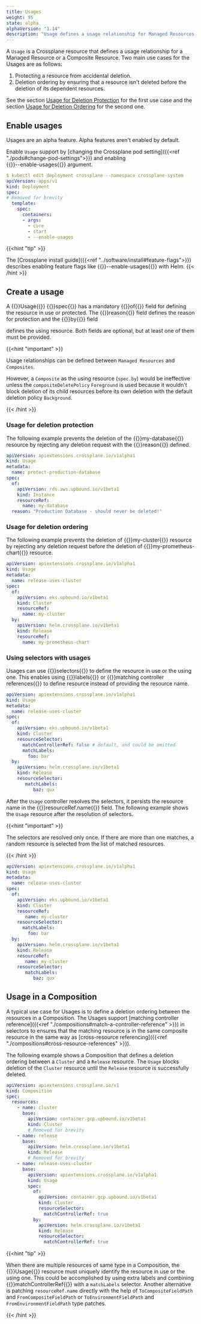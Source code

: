 ```yaml
---
title: Usages
weight: 95
state: alpha
alphaVersion: "1.14"
description: "Usage defines a usage relationship for Managed Resources or Composites"
---
```


A `Usage` is a Crossplane resource that defines a usage relationship for a 
Managed Resource or a Composite Resource. Two main use cases for the Usages are
as follows:

1. Protecting a resource from accidental deletion.
2. Deletion ordering by ensuring that a resource isn't deleted before the 
   deletion of its dependent resources.

See the section [Usage for Deletion Protection](#usage-for-deletion-protection) for the
first use case and the section [Usage for Deletion Ordering](#usage-for-deletion-ordering)
for the second one.

## Enable usages
Usages are an alpha feature. Alpha features aren't enabled by default.

Enable `Usage` support by 
[changing the Crossplane pod setting]({{<ref "./pods#change-pod-settings">}})
and enabling  
{{<hover label="deployment" line="12">}}--enable-usages{{</hover>}}
argument.

```yaml {label="deployment",copy-lines="12"}
$ kubectl edit deployment crossplane --namespace crossplane-system
apiVersion: apps/v1
kind: Deployment
spec:
# Removed for brevity
  template:
    spec:
      containers:
      - args:
        - core
        - start
        - --enable-usages
```

{{<hint "tip" >}}

The [Crossplane install guide]({{<ref "../software/install#feature-flags">}}) 
describes enabling feature flags like 
{{<hover label="deployment" line="12">}}\-\-enable-usages{{</hover>}}
with Helm.
{{< /hint >}}

<!-- vale Google.Headings = NO -->
## Create a usage
<!-- vale Google.Headings = YES -->

A {{<hover label="protect" line="2">}}Usage{{</hover>}}
{{<hover label="protect" line="5">}}spec{{</hover>}} has a mandatory
{{<hover label="protect" line="6">}}of{{</hover>}} field for defining the resource
in use or protected. The 
{{<hover label="protect" line="11">}}reason{{</hover>}} field defines the reason
for protection and the {{<hover label="order" line="11">}}by{{</hover>}} field
<!-- vale write-good.Passive = NO -->
defines the using resource. Both fields are optional, but at least one of them
must be provided.
<!-- vale write-good.Passive = YES -->

{{<hint "important" >}}
<!-- vale write-good.Passive = NO -->
Usage relationships can be defined between `Managed Resources` and `Composites`.
<!-- vale write-good.TooWordy = NO -->
However, a `Composite` as the using resource (`spec.by`) would be ineffective
unless the `compositeDeletePolicy` `Foreground` is used because it wouldn't block
deletion of its child resources before its own deletion with the default deletion
policy `Background`.
<!-- vale write-good.TooWordy = YES -->
<!-- vale write-good.Passive = YES -->
{{< /hint >}}

### Usage for deletion protection

The following example prevents the deletion of the 
{{<hover label="protect" line="10">}}my-database{{</hover>}} resource by rejecting
any deletion request with the
{{<hover label="protect" line="11">}}reason{{</hover>}} defined.

```yaml {label="protect"}
apiVersion: apiextensions.crossplane.io/v1alpha1
kind: Usage
metadata:
  name: protect-production-database
spec:
  of:
    apiVersion: rds.aws.upbound.io/v1beta1
    kind: Instance
    resourceRef:
      name: my-database
  reason: "Production Database - should never be deleted!"
```

### Usage for deletion ordering

The following example prevents the deletion of
{{<hover label="order" line="10">}}my-cluster{{</hover>}} resource by rejecting
any deletion request before the deletion of 
{{<hover label="order" line="15">}}my-prometheus-chart{{</hover>}} resource.

```yaml {label="order"}
apiVersion: apiextensions.crossplane.io/v1alpha1
kind: Usage
metadata:
  name: release-uses-cluster
spec:
  of:
    apiVersion: eks.upbound.io/v1beta1
    kind: Cluster
    resourceRef:
      name: my-cluster
  by:
    apiVersion: helm.crossplane.io/v1beta1
    kind: Release
    resourceRef:
      name: my-prometheus-chart
```

### Using selectors with usages

Usages can use {{<hover label="selectors" line="9">}}selectors{{</hover>}}
to define the resource in use or the using one.
This enables using {{<hover label="selectors" line="12">}}labels{{</hover>}} or
{{<hover label="selectors" line="10">}}matching controller references{{</hover>}}
to define resource instead of providing the resource name.

```yaml {label="selectors"}
apiVersion: apiextensions.crossplane.io/v1alpha1
kind: Usage
metadata:
  name: release-uses-cluster
spec:
  of:
    apiVersion: eks.upbound.io/v1beta1
    kind: Cluster
    resourceSelector:
      matchControllerRef: false # default, and could be omitted
      matchLabels:
        foo: bar
  by:
    apiVersion: helm.crossplane.io/v1beta1
    kind: Release
    resourceSelector:
       matchLabels:
          baz: qux
```

After the `Usage` controller resolves the selectors, it persists the resource
name in the 
{{<hover label="selectors-resolved" line="10">}}resourceRef.name{{</hover>}}
field. The following example shows the `Usage` resource after the resolution of
selectors.

{{<hint "important" >}}
<!-- vale write-good.Passive = NO -->
The selectors are resolved only once. If there are more than one matches, a
random resource is selected from the list of matched resources.
<!-- vale write-good.Passive = YES -->
{{< /hint >}}

```yaml {label="selectors-resolved"}
apiVersion: apiextensions.crossplane.io/v1alpha1
kind: Usage
metadata:
  name: release-uses-cluster
spec:
  of:
    apiVersion: eks.upbound.io/v1beta1
    kind: Cluster
    resourceRef:
       name: my-cluster
    resourceSelector:
      matchLabels:
        foo: bar
  by:
    apiVersion: helm.crossplane.io/v1beta1
    kind: Release
    resourceRef:
       name: my-cluster
    resourceSelector:
       matchLabels:
          baz: qux
```

## Usage in a Composition

A typical use case for Usages is to define a deletion ordering between the
resources in a Composition. The Usages support
[matching controller reference]({{<ref "./compositions#match-a-controller-reference" >}})
in selectors to ensures that the matching resource is in the same composite
resource in the same way as [cross-resource referencing]({{<ref "./compositions#cross-resource-references" >}}).

The following example shows a Composition that defines a deletion ordering
between a `Cluster` and a `Release` resource. The `Usage` blocks deletion of
the `Cluster` resource until the `Release` resource is successfully deleted.

```yaml {label="composition"}
apiVersion: apiextensions.crossplane.io/v1
kind: Composition
spec:
  resources:
    - name: cluster
      base:
        apiVersion: container.gcp.upbound.io/v1beta1
        kind: Cluster
        # Removed for brevity
    - name: release
      base:
        apiVersion: helm.crossplane.io/v1beta1
        kind: Release
        # Removed for brevity
    - name: release-uses-cluster
      base:
        apiVersion: apiextensions.crossplane.io/v1alpha1
        kind: Usage
        spec:
          of:
            apiVersion: container.gcp.upbound.io/v1beta1
            kind: Cluster
            resourceSelector:
              matchControllerRef: true
          by:
            apiVersion: helm.crossplane.io/v1beta1
            kind: Release
            resourceSelector:
              matchControllerRef: true
```

{{<hint "tip" >}}

<!-- vale write-good.Passive = NO -->
When there are multiple resources of same type in a Composition, the
{{<hover label="composition" line="18">}}Usage{{</hover>}} resource must
uniquely identify the resource in use or the using one. This could be
accomplished by using extra labels and combining
{{<hover label="composition" line="24">}}matchControllerRef{{</hover>}}
with a `matchLabels` selector. Another alternative is patching `resourceRef.name`
directly with the help of `ToCompositeFieldPath` and `FromCompositeFieldPath`
or `ToEnvironmentFieldPath` and `FromEnvironmentFieldPath` type patches. 
<!-- vale write-good.Passive = YES -->
{{< /hint >}}